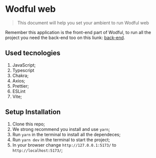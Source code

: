 # Wodful web

> This document will help you set your ambient to run Wodful web

Remember this application is the front-end part of Wodful, to run all the project you need the back-end too on this liunk: [back-end](https://github.com/EXtreme-go-horse-club/wodful-api).

## Used tecnologies

1. JavaScript;
2. Typescript
3. Chakra;
4. Axios;
5. Prettier;
6. ESLint 
7. Vite;

## Setup Installation

1. Clone this repo;
2. We strong recommend you install and use ``` yarn ```;
3. Run ``` yarn ``` in the terminal to install all the dependeces;
4. Run ``` yarn dev ``` in the terminal to start the project;
5. In your browser change ``` http://127.0.0.1:5173/ ``` to ``` http://localhost:5173/ ```;
